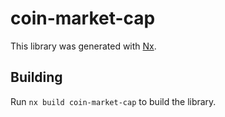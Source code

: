 # coin-market-cap

This library was generated with [Nx](https://nx.dev).

## Building

Run `nx build coin-market-cap` to build the library.
